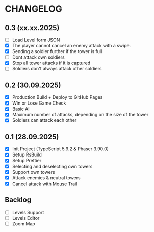 # CHANGELOG

## 0.3 (xx.xx.2025)

- [ ] Load Level form JSON
- [x] The player cannot cancel an enemy attack with a swipe.
- [x] Sending a soldier further if the tower is full
- [ ] Dont attack own soldiers
- [x] Stop all tower attacks if it is captured
- [ ] Soldiers don't always attack other soldiers

## 0.2 (30.09.2025)

- [x] Production Build + Deploy to GitHub Pages
- [x] Win or Lose Game Check
- [x] Basic AI
- [x] Maximum number of attacks, depending on the size of the tower
- [x] Soldiers can attack each other

## 0.1 (28.09.2025)

- [x] Init Project (TypeScript 5.9.2 & Phaser 3.90.0)
- [x] Setup RsBuild
- [x] Setup Prettier
- [x] Selecting and deselecting own towers
- [x] Support own towers
- [x] Attack enemies & neutral towers
- [x] Cancel attack with Mouse Trail

## Backlog

- [ ] Levels Support
- [ ] Levels Editor
- [ ] Zoom Map
